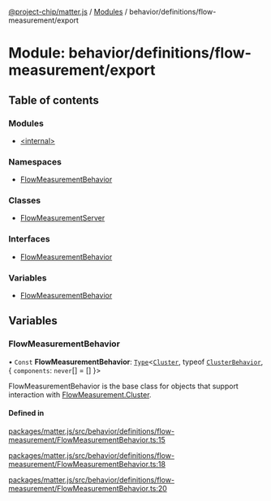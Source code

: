 [@project-chip/matter.js](../README.md) / [Modules](../modules.md) / behavior/definitions/flow-measurement/export

# Module: behavior/definitions/flow-measurement/export

## Table of contents

### Modules

- [\<internal\>](behavior_definitions_flow_measurement_export._internal_.md)

### Namespaces

- [FlowMeasurementBehavior](behavior_definitions_flow_measurement_export.FlowMeasurementBehavior.md)

### Classes

- [FlowMeasurementServer](../classes/behavior_definitions_flow_measurement_export.FlowMeasurementServer.md)

### Interfaces

- [FlowMeasurementBehavior](../interfaces/behavior_definitions_flow_measurement_export.FlowMeasurementBehavior-1.md)

### Variables

- [FlowMeasurementBehavior](behavior_definitions_flow_measurement_export.md#flowmeasurementbehavior)

## Variables

### FlowMeasurementBehavior

• `Const` **FlowMeasurementBehavior**: [`Type`](../interfaces/behavior_cluster_export.ClusterBehavior.Type.md)\<[`Cluster`](../interfaces/cluster_export.FlowMeasurement.Cluster.md), typeof [`ClusterBehavior`](behavior_cluster_export.ClusterBehavior.md), \{ `components`: `never`[] = [] }\>

FlowMeasurementBehavior is the base class for objects that support interaction with [FlowMeasurement.Cluster](cluster_export.FlowMeasurement.md#cluster).

#### Defined in

[packages/matter.js/src/behavior/definitions/flow-measurement/FlowMeasurementBehavior.ts:15](https://github.com/project-chip/matter.js/blob/2d9f2165d2672864fda3496a6d0d5f93597f82c6/packages/matter.js/src/behavior/definitions/flow-measurement/FlowMeasurementBehavior.ts#L15)

[packages/matter.js/src/behavior/definitions/flow-measurement/FlowMeasurementBehavior.ts:18](https://github.com/project-chip/matter.js/blob/2d9f2165d2672864fda3496a6d0d5f93597f82c6/packages/matter.js/src/behavior/definitions/flow-measurement/FlowMeasurementBehavior.ts#L18)

[packages/matter.js/src/behavior/definitions/flow-measurement/FlowMeasurementBehavior.ts:20](https://github.com/project-chip/matter.js/blob/2d9f2165d2672864fda3496a6d0d5f93597f82c6/packages/matter.js/src/behavior/definitions/flow-measurement/FlowMeasurementBehavior.ts#L20)
